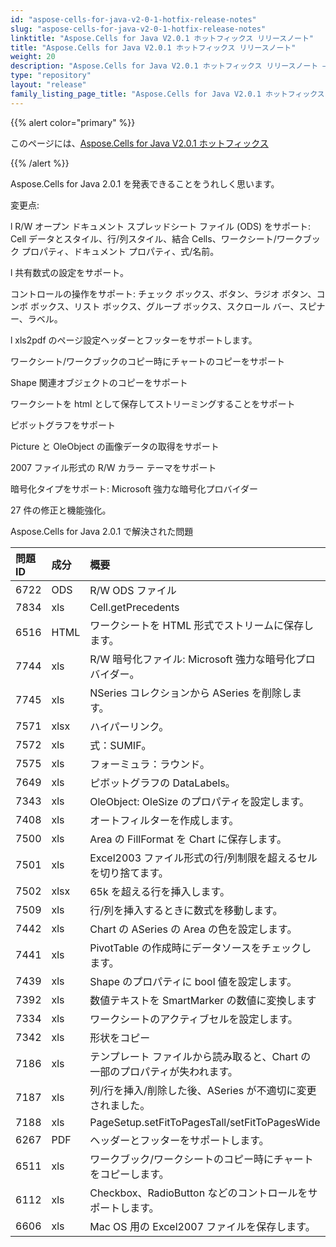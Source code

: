 ```yaml
---
id: "aspose-cells-for-java-v2-0-1-hotfix-release-notes"
slug: "aspose-cells-for-java-v2-0-1-hotfix-release-notes"
linktitle: "Aspose.Cells for Java V2.0.1 ホットフィックス リリースノート"
title: "Aspose.Cells for Java V2.0.1 ホットフィックス リリースノート"
weight: 20
description: "Aspose.Cells for Java V2.0.1 ホットフィックス リリースノート – the latest updates and fixes."
type: "repository"
layout: "release"
family_listing_page_title: "Aspose.Cells for Java V2.0.1 ホットフィックス リリースノート"
---
```

{{% alert color="primary" %}} 

このページには、[Aspose.Cells for Java V2.0.1 ホットフィックス](https://releases.aspose.com/cells/java/new-releases/aspose.cells-for-java-v2.0.1-hotfix/)

{{% /alert %}} 

Aspose.Cells for Java 2.0.1 を発表できることをうれしく思います。

変更点:

 l R/W オープン ドキュメント スプレッドシート ファイル (ODS) をサポート: Cell データとスタイル、行/列スタイル、結合 Cells、ワークシート/ワークブック プロパティ、ドキュメント プロパティ、式/名前。

 l 共有数式の設定をサポート。

コントロールの操作をサポート: チェック ボックス、ボタン、ラジオ ボタン、コンボ ボックス、リスト ボックス、グループ ボックス、スクロール バー、スピナー、ラベル。

 l xls2pdf のページ設定ヘッダーとフッターをサポートします。

ワークシート/ワークブックのコピー時にチャートのコピーをサポート

 Shape 関連オブジェクトのコピーをサポート

 ワークシートを html として保存してストリーミングすることをサポート

 ピボットグラフをサポート

 Picture と OleObject の画像データの取得をサポート

 2007 ファイル形式の R/W カラー テーマをサポート

 暗号化タイプをサポート: Microsoft 強力な暗号化プロバイダー

 27 件の修正と機能強化。

 Aspose.Cells for Java 2.0.1 で解決された問題

|**問題ID** |**成分** |**概要** |
|:- |:- |:- |
|6722 |ODS |R/W ODS ファイル|
|7834 |xls| Cell.getPrecedents|
|6516 |HTML |ワークシートを HTML 形式でストリームに保存します。|
|7744 |xls| R/W 暗号化ファイル: Microsoft 強力な暗号化プロバイダー。|
|7745 |xls| NSeries コレクションから ASeries を削除します。|
|7571 | xlsx|ハイパーリンク。|
|7572 |xls|式：SUMIF。|
|7575 |xls|フォーミュラ：ラウンド。|
|7649 |xls|ピボットグラフの DataLabels。|
|7343 |xls| OleObject: OleSize のプロパティを設定します。|
|7408 |xls|オートフィルターを作成します。|
|7500 |xls| Area の FillFormat を Chart に保存します。|
|7501 |xls| Excel2003 ファイル形式の行/列制限を超えるセルを切り捨てます。|
|7502 | xlsx| 65k を超える行を挿入します。|
|7509 |xls|行/列を挿入するときに数式を移動します。|
|7442 |xls| Chart の ASeries の Area の色を設定します。|
|7441 |xls| PivotTable の作成時にデータソースをチェックします。|
|7439 |xls| Shape のプロパティに bool 値を設定します。|
|7392 |xls|数値テキストを SmartMarker の数値に変換します|
|7334 |xls|ワークシートのアクティブセルを設定します。|
|7342 |xls|形状をコピー|
|7186 |xls|テンプレート ファイルから読み取ると、Chart の一部のプロパティが失われます。|
|7187 |xls|列/行を挿入/削除した後、ASeries が不適切に変更されました。|
|7188 |xls| PageSetup.setFitToPagesTall/setFitToPagesWide|
|6267 | PDF|ヘッダーとフッターをサポートします。|
|6511 |xls|ワークブック/ワークシートのコピー時にチャートをコピーします。|
|6112 |xls| Checkbox、RadioButton などのコントロールをサポートします。|
|6606 |xls| Mac OS 用の Excel2007 ファイルを保存します。|

